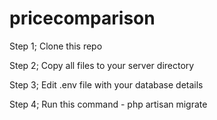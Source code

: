 # pricecomparison
Step 1;
Clone this repo

Step 2;
Copy all files to your server directory

Step 3;
Edit .env file with your database details

Step 4;
Run this command - php artisan migrate


